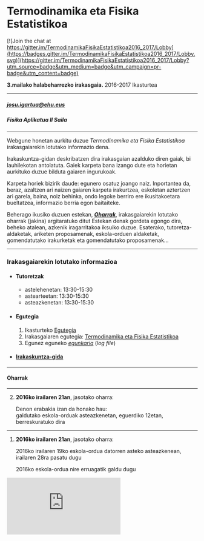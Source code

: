 # Termodinamika eta Fisika Estatistikoa

[![Join the chat at https://gitter.im/TermodinamikaFisikaEstatistikoa2016_2017/Lobby](https://badges.gitter.im/TermodinamikaFisikaEstatistikoa2016_2017/Lobby.svg)](https://gitter.im/TermodinamikaFisikaEstatistikoa2016_2017/Lobby?utm_source=badge&utm_medium=badge&utm_campaign=pr-badge&utm_content=badge)


**3.mailako halabeharrezko irakasgaia.**
2016-2017 Ikasturtea

---------------------------
##### josu.igartua@ehu.eus

##### Fisika Aplikatua II Saila
---------------------------

Webgune honetan aurkitu duzue *Termodinamika eta Fisika Estatistikoa* irakasgaiarekin lotutako informazio dena.

Irakaskuntza-gidan deskribatzen dira irakasgaian azalduko diren gaiak, bi lauhilekotan antolatuta. Gaiek karpeta bana izango dute eta horietan aurkituko duzue bilduta gaiaren ingurukoak.

Karpeta horiek bizirik daude: egunero osatuz joango naiz. Inportantea da, beraz, azaltzen ari naizen gaiaren karpeta irakurtzea, eskoletan aztertzen ari garela, baina, noiz behinka, ondo legoke berriro ere ikusitakoetara bueltatzea, informazio berria egon baitaiteke.


Beherago ikusiko duzuen estekan, [***Oharrak***](https://github.com/jmigartua/Termodinamika/blob/master/Oharrak.md), irakasgaiarekin lotutako oharrak (jakina) argitaratuko ditut Estekan denak gordeta egongo dira, beheko atalean, azkenik iragarritakoa iksuiko duzue. Esaterako, tutoretza-aldaketak, ariketen proposamenak, eskola-orduen aldaketak, gomendatutako irakurketak eta gomendatutako proposamenak...

----------------------------

### Irakasgaiarekin lotutako informazioa

* #### Tutoretzak
    * astelehenetan: 13:30-15:30
    * astearteetan:  13:30-15:30
    * asteazkenetan: 13:30-15:30


* #### Egutegia

    1. Ikasturteko [Egutegia](http://www.ehu.eus/eu/web/ztf-fct/curso_futuro)
    2. Irakasgaiaren egutegia: [Termodinamika eta Fisika Estatistikoa]()
    2. Egunez eguneko [*egunkaria*](https://github.com/jmigartua/Termodinamika/blob/master/EgunkariaLogFile.md) (*log file*)


* #### [Irakaskuntza-gida](https://github.com/jmigartua/TermodinamikaFisikaEstatistikoa2016_2017/blob/master/IrakaskuntzaGidaTermo.md)


----------------------------------
#### Oharrak  
----------------------------------

2. **2016ko irailaren 21an**, jasotako oharra:

    Denon erabakia izan da honako hau:  
    galdutako eskola-orduak asteazkenetan, eguerdiko 12etan, berreskuratuko dira


----------------------------------

1. **2016ko irailaren 21an**, jasotako oharra:

    2016ko irailaren 19ko eskola-ordua datorren asteko asteazkenean, irailaren 28ra pasatu dugu  

    2016ko eskola-ordua nire erruagatik galdu dugu


[![Analytics](https://ga-beacon.appspot.com/UA-73141475-1/https://github.com/jmigartua/Termodinamika/README.md)](https://github.com/igrigorik/ga-beacon)
